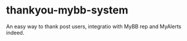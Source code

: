 thankyou-mybb-system
====================

An easy way to thank post users, integratio with MyBB rep and MyAlerts indeed.
